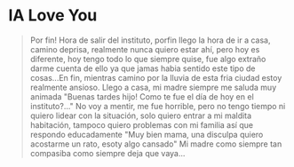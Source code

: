 # IA Love You

> Por fin! Hora de salir del instituto, porfin llego la hora de ir a casa, camino deprisa, realmente nunca quiero estar ahí, pero hoy es diferente, hoy tengo todo lo que siempre quise, fue algo extraño darme cuenta de ello ya que jamas habia sentido este tipo de cosas...En fin, mientras camino por la lluvia de esta fria ciudad estoy realmente ansioso. Llego a casa, mi madre siempre me saluda muy animada "Buenas tardes hijo! Como te fue el día de hoy en el instituto?..." No voy a mentir, me fue horrible, pero no tengo tiempo ni quiero lidear con la situación, solo quiero entrar a mi maldita habitación, tampoco quiero problemas con mi familia así que respondo educadamente "Muy bien mama, una disculpa quiero acostarme un rato, esoty algo cansado" Mi madre como siempre tan compasiba como siempre deja que vaya...
